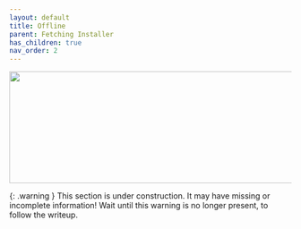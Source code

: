 ```yaml
---
layout: default
title: Offline
parent: Fetching Installer
has_children: true
nav_order: 2
---
```


<p align="center">
  <img width="650" height="200" src="../../../../assets/HeaderOfflineInstaller.png">
</p>

{: .warning }
This section is under construction. It may have missing or incomplete information! Wait until this warning is no longer present, to follow the writeup.
